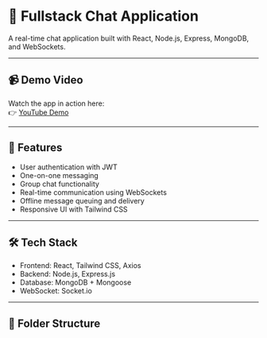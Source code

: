 # 💬 Fullstack Chat Application

A real-time chat application built with React, Node.js, Express, MongoDB, and WebSockets.

---

## 📹 Demo Video

Watch the app in action here:  
👉 [YouTube Demo](https://youtu.be/u6BXs2Pi2vU)

---

## 🚀 Features

- User authentication with JWT
- One-on-one messaging
- Group chat functionality
- Real-time communication using WebSockets
- Offline message queuing and delivery
- Responsive UI with Tailwind CSS

---

## 🛠️ Tech Stack

- Frontend: React, Tailwind CSS, Axios
- Backend: Node.js, Express.js
- Database: MongoDB + Mongoose
- WebSocket: Socket.io

---

## 📁 Folder Structure

